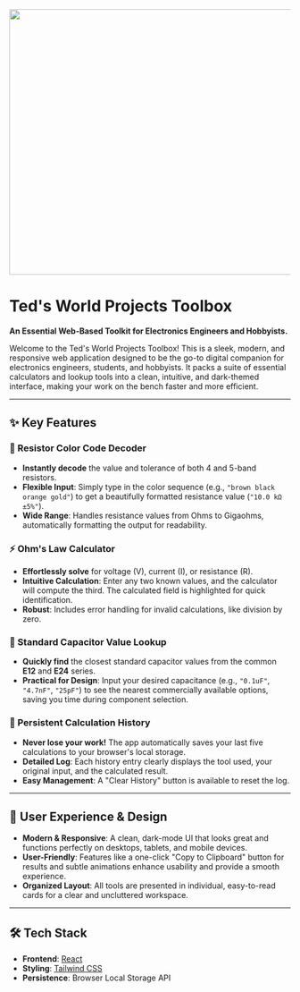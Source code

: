 <div align="center">
<img width="1200" height="475" alt="GHBanner" src="https://github.com/user-attachments/assets/0aa67016-6eaf-458a-adb2-6e31a0763ed6" />
</div>

# Ted's World Projects Toolbox

**An Essential Web-Based Toolkit for Electronics Engineers and Hobbyists.**

Welcome to the Ted's World Projects Toolbox! This is a sleek, modern, and responsive web application designed to be the go-to digital companion for electronics engineers, students, 
and hobbyists. It packs a suite of essential calculators and lookup tools into a clean, intuitive, and dark-themed interface, making your work on the bench faster and more efficient.

---

## ✨ Key Features

### 🔧 Resistor Color Code Decoder
- **Instantly decode** the value and tolerance of both 4 and 5-band resistors.
- **Flexible Input**: Simply type in the color sequence (e.g., `"brown black orange gold"`) to get a beautifully formatted resistance value (`"10.0 kΩ ±5%"`).
- **Wide Range**: Handles resistance values from Ohms to Gigaohms, automatically formatting the output for readability.

### ⚡ Ohm's Law Calculator
- **Effortlessly solve** for voltage (V), current (I), or resistance (R).
- **Intuitive Calculation**: Enter any two known values, and the calculator will compute the third. The calculated field is highlighted for quick identification.
- **Robust**: Includes error handling for invalid calculations, like division by zero.

### 🔋 Standard Capacitor Value Lookup
- **Quickly find** the closest standard capacitor values from the common **E12** and **E24** series.
- **Practical for Design**: Input your desired capacitance (e.g., `"0.1uF"`, `"4.7nF"`, `"25pF"`) to see the nearest commercially available options, saving you time during component selection.

### 📜 Persistent Calculation History
- **Never lose your work!** The app automatically saves your last five calculations to your browser's local storage.
- **Detailed Log**: Each history entry clearly displays the tool used, your original input, and the calculated result.
- **Easy Management**: A "Clear History" button is available to reset the log.

---

## 🎨 User Experience & Design
- **Modern & Responsive**: A clean, dark-mode UI that looks great and functions perfectly on desktops, tablets, and mobile devices.
- **User-Friendly**: Features like a one-click "Copy to Clipboard" button for results and subtle animations enhance usability and provide a smooth experience.
- **Organized Layout**: All tools are presented in individual, easy-to-read cards for a clear and uncluttered workspace.

---

## 🛠️ Tech Stack
- **Frontend**: [React](https://react.dev/)
- **Styling**: [Tailwind CSS](https://tailwindcss.com/)
- **Persistence**: Browser Local Storage API
